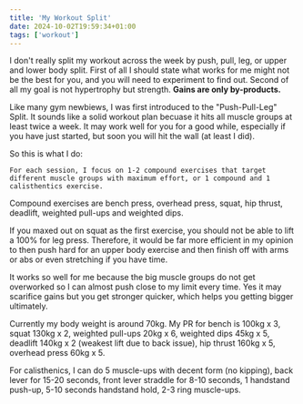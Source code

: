 ```yaml
---
title: 'My Workout Split'
date: 2024-10-02T19:59:34+01:00
tags: ['workout']
---
```


I don't really split my workout across the week by push, pull, leg, or upper and lower body split. First of all I should state what works for me might not be the best for you, and you will need to experiment to find out. Second of all my goal is not hypertrophy but strength. **Gains are only by-products.**

Like many gym newbiews, I was first introduced to the "Push-Pull-Leg" Split. It sounds like a solid workout plan becuase it hits all muscle groups at least twice a week. It may work well for you for a good while, especially if you have just started, but soon you will hit the wall (at least I did).

So this is what I do:
```
For each session, I focus on 1-2 compound exercises that target different muscle groups with maximum effort, or 1 compound and 1 calisthentics exercise.
```

Compound exercises are bench press, overhead press, squat, hip thrust, deadlift, weighted pull-ups and weighted dips.

If you maxed out on squat as the first exercise, you should not be able to lift a 100% for leg press. Therefore, it would be far more efficient in my opinion to then push hard for an upper body exercise and then finish off with arms or abs or even stretching if you have time.

It works so well for me because the big muscle groups do not get overworked so I can almost push close to my limit every time. Yes it may scarifice gains but you get stronger quicker, which helps you getting bigger ultimately.

Currently my body weight is around 70kg. My PR for bench is 100kg x 3, squat 130kg x 2, weighted pull-ups 20kg x 6, weighted dips 45kg x 5, deadlift 140kg x 2 (weakest lift due to back issue), hip thrust 160kg x 5, overhead press 60kg x 5.

For calisthenics, I can do 5 muscle-ups with decent form (no kipping), back lever for 15-20 seconds, front lever straddle for 8-10 seconds, 1 handstand push-up, 5-10 seconds handstand hold, 2-3 ring muscle-ups.

